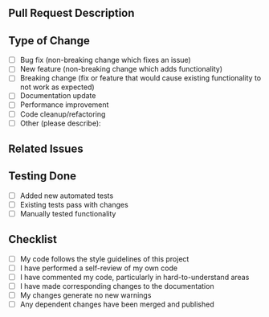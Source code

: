 ## Pull Request Description

<!-- Provide a clear and concise description of the changes made in this PR -->

## Type of Change
<!-- Check the appropriate option(s) -->
- [ ] Bug fix (non-breaking change which fixes an issue)
- [ ] New feature (non-breaking change which adds functionality)
- [ ] Breaking change (fix or feature that would cause existing functionality to not work as expected)
- [ ] Documentation update
- [ ] Performance improvement
- [ ] Code cleanup/refactoring
- [ ] Other (please describe):

## Related Issues
<!-- Link to any related issues here (e.g., "Fixes #123", "Addresses #456") -->

## Testing Done
<!-- Describe the testing you've performed to verify your changes -->
- [ ] Added new automated tests
- [ ] Existing tests pass with changes
- [ ] Manually tested functionality

## Checklist
<!-- Check the boxes that apply -->
- [ ] My code follows the style guidelines of this project
- [ ] I have performed a self-review of my own code
- [ ] I have commented my code, particularly in hard-to-understand areas
- [ ] I have made corresponding changes to the documentation
- [ ] My changes generate no new warnings
- [ ] Any dependent changes have been merged and published